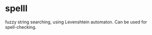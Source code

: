 spelll
======

fuzzy string searching, using Levenshtein automaton. Can be used for spell-checking.
